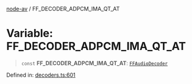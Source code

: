 [node-av](../globals.md) / FF\_DECODER\_ADPCM\_IMA\_QT\_AT

# Variable: FF\_DECODER\_ADPCM\_IMA\_QT\_AT

> `const` **FF\_DECODER\_ADPCM\_IMA\_QT\_AT**: [`FFAudioDecoder`](../type-aliases/FFAudioDecoder.md)

Defined in: [decoders.ts:601](https://github.com/seydx/av/blob/f8631fc881b394300b1479f511d55cf1c370a87f/src/constants/decoders.ts#L601)
